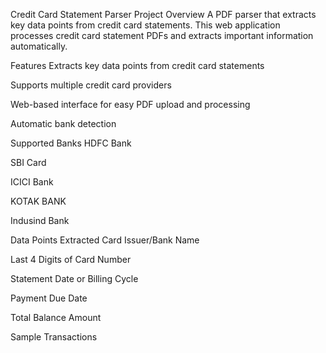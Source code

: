Credit Card Statement Parser
Project Overview
A PDF parser that extracts key data points from credit card statements. This web application processes credit card statement PDFs and extracts important information automatically.

Features
Extracts key data points from credit card statements

Supports multiple credit card providers

Web-based interface for easy PDF upload and processing

Automatic bank detection

Supported Banks
HDFC Bank

SBI Card

ICICI Bank

KOTAK BANK

Indusind Bank

Data Points Extracted
Card Issuer/Bank Name

Last 4 Digits of Card Number

Statement Date or Billing Cycle

Payment Due Date

Total Balance Amount

Sample Transactions

